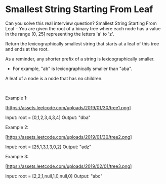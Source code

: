 # Smallest String Starting From Leaf

Can you solve this real interview question? Smallest String Starting From Leaf - You are given the root of a binary tree where each node has a value in the range [0, 25] representing the letters 'a' to 'z'.

Return the lexicographically smallest string that starts at a leaf of this tree and ends at the root.

As a reminder, any shorter prefix of a string is lexicographically smaller.

 * For example, "ab" is lexicographically smaller than "aba".

A leaf of a node is a node that has no children.

 

Example 1:

[https://assets.leetcode.com/uploads/2019/01/30/tree1.png]


Input: root = [0,1,2,3,4,3,4]
Output: "dba"


Example 2:

[https://assets.leetcode.com/uploads/2019/01/30/tree2.png]


Input: root = [25,1,3,1,3,0,2]
Output: "adz"


Example 3:

[https://assets.leetcode.com/uploads/2019/02/01/tree3.png]


Input: root = [2,2,1,null,1,0,null,0]
Output: "abc"